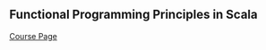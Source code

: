 ## Functional Programming Principles in Scala
[Course Page](https://www.coursera.org/learn/progfun1)

